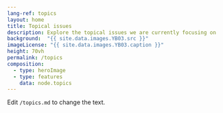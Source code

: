 ```yaml
---
lang-ref: topics
layout: home
title: Topical issues
description: Explore the topical issues we are currently focusing on
background:  "{{ site.data.images.YB03.src }}"
imageLicense: "{{ site.data.images.YB03.caption }}"
height: 70vh
permalink: /topics
composition:
  - type: heroImage
  - type: features
    data: node.topics
---
```


Edit `/topics.md` to change the text.
